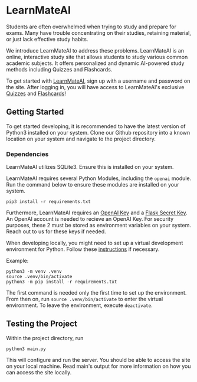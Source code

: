 # LearnMateAI
Students are often overwhelmed when trying to study and prepare for exams.
Many have trouble concentrating on their studies, retaining material, or
just lack effective study habits.

We introduce LearnMateAI to address these problems. LearnMateAI is an online,
interactive study site that allows students to study various common academic
subjects. It offers personalized and dynamic AI-powered study methods including
Quizzes and Flashcards.

To get started with [LearnMateAI](https://learnmateai.pythonanywhere.com 'LearnMateAI'),
sign up with a username and password on the site. After logging in, you
will have access to LearnMateAI's exclusive
[Quizzes](https://learnmateai.pythonanywhere.com/quiz 'Quizzes') and
[Flashcards](https://learnmateai.pythonanywhere.com/flashcards 'Flashcards')!

## Getting Started
To get started developing, it is recommended to have the latest version of
Python3 installed on your system. Clone our Github repository into a known
location on your system and navigate to the project directory.

### Dependencies
LearnMateAI utilizes SQLite3. Ensure this is installed on your system.

LearnMateAI requires several Python Modules, including the `openai` module.
Run the command below to ensure these modules are installed on your system.

```
pip3 install -r requirements.txt
```

Furthermore, LearnMateAI requires an
[OpenAI Key](https://platform.openai.com/docs/overview 'OpenAI Docs') and a
[Flask Secret Key](https://flask.palletsprojects.com/en/2.3.x/config/ 'Flask Configuration').
An OpenAI account is needed to recieve an OpenAI Key.
For security purposes, these 2 must be stored as environment variables on your system.
Reach out to us for these keys if needed.

When developing locally, you might need to set up a virtual development environment
for Python. Follow these [instructions](
  https://stackoverflow.com/questions/75602063/pip-install-r-requirements-txt-is-failing-this-environment-is-externally-mana/75696359#75696359:~:text=This%20is%20due%20to%20your%20distribution%20adopting%20PEP%20668%20%E2%80%93%20Marking%20Python%20base%20environments%20as%20%E2%80%9Cexternally%20managed%E2%80%9D.
) if necessary.

Example:
```
python3 -m venv .venv
source .venv/bin/activate
python3 -m pip install -r requirements.txt
```

The first command is needed only the first time to set up the environment.
From then on, run `source .venv/bin/activate` to enter the 
virtual environment. To leave the environment, execute `deactivate`.

## Testing the Project
Within the project directory, run
```
python3 main.py
```

This will configure and run the server. You should be able to access the site
on your local machine. Read main's output for more information on how
you can access the site locally.
